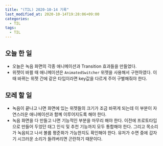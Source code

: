 ```yaml
---
title: "(TIL) 2020-10-14 기록"
last_modified_at: 2020-10-14T19:28:06+09:00
categories:
  - TIL
tags:
  - TIL
---
```


## 오늘 한 일

- 오늘은 녹음 화면의 각종 애니메이션과 Transition 효과들을 만들었다.
- 위젯이 바뀔 때 애니메이션은 ```AnimatedSwitcher``` 위젯을 사용해서 구현하였다. 이때 바뀌는 위젯 간에 같은 타입이라면 key값을 다르게 주어 구별해줘야 한다.

## 모레 할 일

- 녹음이 끝나고 나면 화면에 있는 위젯들의 크기가 조금 바뀌게 되는데 이 부분이 자연스러운 애니메이션과 함꼐 이루어지도록 해야 한다.
- 녹음 화면을 다 만들고 나면 기능적인 부분을 마무리 해야 한다. 이전에 프로토타입으로 만들어 두었던 태그 인식 및 추천 기능까지 모두 통합해야 한다. 그리고 목소리가 녹음되고 나서 볼륨 평준화가 가능한지도 확인해야 한다. 유저가 수면 중에 갑자기 시끄러운 소리가 들려버리면 곤란하기 때문이다.